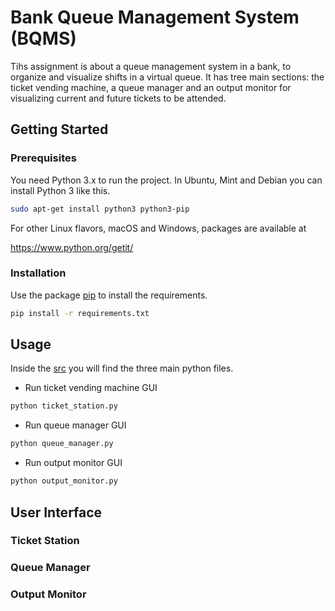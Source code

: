 # Bank Queue Management System (BQMS)
Tihs assignment is about a queue management system in a bank, to organize and visualize shifts in a virtual queue. It has tree main sections: the ticket vending machine, a queue manager and an output monitor for visualizing current and future tickets to be attended.

## Getting Started

### Prerequisites
You need Python 3.x to run the project. 
In Ubuntu, Mint and Debian you can install Python 3 like this.

```bash
sudo apt-get install python3 python3-pip
```

For other Linux flavors, macOS and Windows, packages are available at

  https://www.python.org/getit/

### Installation
Use the package [pip](https://pip.pypa.io/en/stable/) to install the requirements.

```bash
pip install -r requirements.txt
```

## Usage 
Inside the [src](https://github.com/hdezmariela/bank_virtual_queue/tree/main/src) you will find the three main python files.

- Run ticket vending machine GUI
```bash
python ticket_station.py
```
- Run queue manager GUI
```bash
python queue_manager.py
```
- Run output monitor GUI
```bash
python output_monitor.py
```

## User Interface


### Ticket Station

### Queue Manager

### Output Monitor

